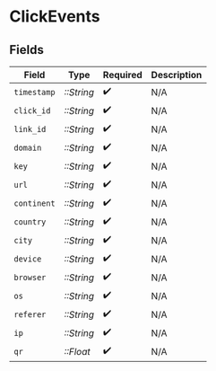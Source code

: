 # ClickEvents


## Fields

| Field              | Type               | Required           | Description        |
| ------------------ | ------------------ | ------------------ | ------------------ |
| `timestamp`        | *::String*         | :heavy_check_mark: | N/A                |
| `click_id`         | *::String*         | :heavy_check_mark: | N/A                |
| `link_id`          | *::String*         | :heavy_check_mark: | N/A                |
| `domain`           | *::String*         | :heavy_check_mark: | N/A                |
| `key`              | *::String*         | :heavy_check_mark: | N/A                |
| `url`              | *::String*         | :heavy_check_mark: | N/A                |
| `continent`        | *::String*         | :heavy_check_mark: | N/A                |
| `country`          | *::String*         | :heavy_check_mark: | N/A                |
| `city`             | *::String*         | :heavy_check_mark: | N/A                |
| `device`           | *::String*         | :heavy_check_mark: | N/A                |
| `browser`          | *::String*         | :heavy_check_mark: | N/A                |
| `os`               | *::String*         | :heavy_check_mark: | N/A                |
| `referer`          | *::String*         | :heavy_check_mark: | N/A                |
| `ip`               | *::String*         | :heavy_check_mark: | N/A                |
| `qr`               | *::Float*          | :heavy_check_mark: | N/A                |